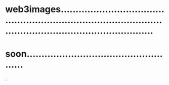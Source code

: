 # web3images..........................................................................................................................................
# soon....................................................
.

